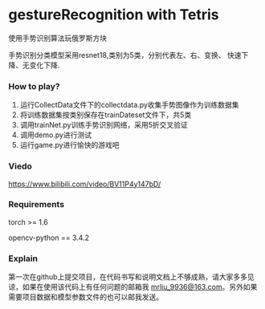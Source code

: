 # gestureRecognition with Tetris 



使用手势识别算法玩俄罗斯方块

手势识别分类模型采用resnet18,类别为5类，分别代表左、右、变换、 快速下降、无变化下降.

### How to play?
1. 运行CollectData文件下的collectdata.py收集手势图像作为训练数据集
2. 将训练数据集按类别保存在trainDateset文件下，共5类
3. 调用trainNet.py训练手势识别网络，采用5折交叉验证
4. 调用demo.py进行测试
5. 运行game.py进行愉快的游戏吧

### Viedo
https://www.bilibili.com/video/BV11P4y147bD/

### Requirements
torch >= 1.6 

opencv-python == 3.4.2

### Explain

第一次在github上提交项目，在代码书写和说明文档上不够成熟，请大家多多见谅，如果在使用该代码上有任何问题的邮箱我 mrliu_9936@163.com。另外如果需要项目数据和模型参数文件的也可以邮我发送。
